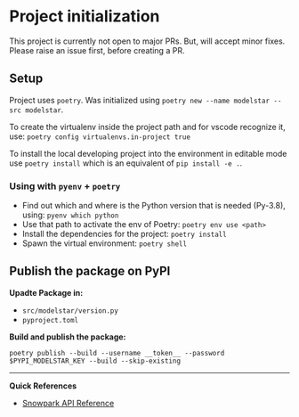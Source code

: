 # Project initialization

This project is currently not open to major PRs. But, will accept minor fixes. Please raise an issue first, before creating a PR. 

## Setup

Project uses `poetry`. Was initialized using `poetry new --name modelstar --src modelstar`.

To create the virtualenv inside the project path and for vscode recognize it, use: `poetry config virtualenvs.in-project true`

To install the local developing project into the environment in editable mode use `poetry install` which is an equivalent of `pip install -e .`.

### Using with `pyenv` + `poetry`

- Find out which and where is the Python version that is needed (Py-3.8), using: `pyenv which python`
- Use that path to activate the env of Poetry: `poetry env use <path>`
- Install the dependencies for the project: `poetry install`
- Spawn the virtual environment: `poetry shell`

## Publish the package on PyPI

**Upadte Package in:**

- `src/modelstar/version.py`
- `pyproject.toml`

**Build and publish the package:**

```shell
poetry publish --build --username __token__ --password $PYPI_MODELSTAR_KEY --build --skip-existing
```

---

**Quick References**

- [Snowpark API Reference](https://docs.snowflake.com/en/developer-guide/snowpark/reference/python/index.html)